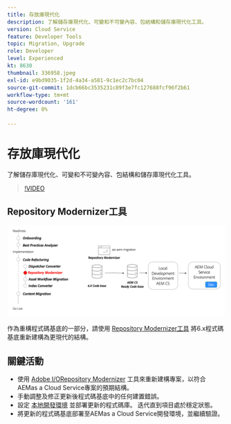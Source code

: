 ```yaml
---
title: 存放庫現代化
description: 了解儲存庫現代化、可變和不可變內容、包結構和儲存庫現代化工具。
version: Cloud Service
feature: Developer Tools
topic: Migration, Upgrade
role: Developer
level: Experienced
kt: 8630
thumbnail: 336958.jpeg
exl-id: e9bd9035-1f2d-4a34-a581-9c1ec2c7bc04
source-git-commit: 1dcb66bc3535231c89f3e7fc127688fcf96f2b61
workflow-type: tm+mt
source-wordcount: '161'
ht-degree: 0%

---
```


# 存放庫現代化

了解儲存庫現代化、可變和不可變內容、包結構和儲存庫現代化工具。

>[!VIDEO](https://video.tv.adobe.com/v/336958/?quality=12&learn=on)

## Repository Modernizer工具

![Repository Modernizer](./assets/repository-modernizer.png)

作為重構程式碼基底的一部分，請使用 [Repository Modernizer工具](https://experienceleague.adobe.com/docs/experience-manager-cloud-service/moving/refactoring-tools/repo-modernizer.html) 將6.x程式碼基底重新建構為更現代的結構。

## 關鍵活動

* 使用 [Adobe I/ORepository Modernizer](https://github.com/adobe/aio-cli-plugin-aem-cloud-service-migration#command-aio-aem-migrationrepository-modernizer) 工具來重新建構專案，以符合AEMas a Cloud Service專案的預期結構。
* 手動調整及修正更新後程式碼基底中的任何建置錯誤。
* 設定 [本地開發環境](https://experienceleague.adobe.com/docs/experience-manager-learn/cloud-service/local-development-environment-set-up/overview.html) 並部署更新的程式碼庫。 迭代直到項目處於穩定狀態。
* 將更新的程式碼基底部署至AEMas a Cloud Service開發環境，並繼續驗證。
